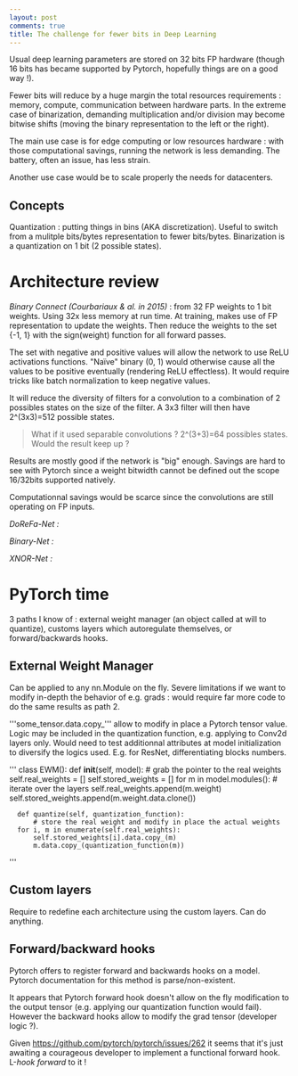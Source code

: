 ```yaml
---
layout: post
comments: true
title: The challenge for fewer bits in Deep Learning
---
```


Usual deep learning parameters are stored on 32 bits FP hardware (though 16 bits has became supported by Pytorch, hopefully things are on a good way !).

Fewer bits will reduce by a huge margin the total resources requirements : memory, compute, communication between hardware parts. In the extreme case of binarization, demanding multiplication and/or division may become bitwise shifts (moving the binary representation to the left or the right).  

The main use case is for edge computing or low resources hardware : with those computational savings, running the network is less demanding. The battery, often an issue, has less strain.

Another use case would be to scale properly the needs for datacenters. 

## Concepts
Quantization : putting things in bins (AKA discretization). Useful to switch from a mulitple bits/bytes representation to fewer bits/bytes. Binarization is a quantization on 1 bit (2 possible states).

# Architecture review

*Binary Connect (Courbariaux & al. in 2015)* : from 32 FP weights to 1 bit weights. Using 32x less memory at run time. At training, makes use of FP representation to update the weights. Then reduce the weights to the set {-1, 1} with the sign(weight) function for all forward passes.

The set with negative and positive values will allow the network to use ReLU activations functions. "Naïve" binary (0, 1) would otherwise cause all the values to be positive eventually (rendering ReLU effectless). It would require tricks like batch normalization to keep negative values. 

It will reduce the diversity of filters for a convolution to a combination of 2 possibles states on the size of the filter. A 3x3 filter will then have 2^(3x3)=512 possible states.

> What if it used separable convolutions ? 2^(3+3)=64 possibles states. Would the result keep up ?

Results are mostly good if the network is "big" enough. Savings are hard to see with Pytorch since a weight bitwidth cannot be defined out the scope 16/32bits supported natively.

Computationnal savings would be scarce since the convolutions are still operating on FP inputs.  

*DoReFa-Net :*

*Binary-Net :*

*XNOR-Net :*

# PyTorch time

3 paths I know of : external weight manager (an object called at will to quantize), customs layers which autoregulate themselves, or forward/backwards hooks. 

## External Weight Manager
Can be applied to any nn.Module on the fly. Severe limitations if we want to modify in-depth the behavior of e.g. grads : would require far more code to do the same results as path 2.

'''some_tensor.data.copy_''' allow to modify in place a Pytorch tensor value.
Logic may be included in the quantization function, e.g. applying to Conv2d layers only. Would need to test additionnal attributes at model initialization to diversify the logics used. E.g. for ResNet, differentiating blocks numbers. 

'''
class EWM():
      def __init__(self, model):
      	  # grab the pointer to the real weights
	  self.real_weights = []
	  self.stored_weights = []
	  for m in model.modules(): # iterate over the layers
	      self.real_weights.append(m.weight)
	      self.stored_weights.append(m.weight.data.clone())

      def quantize(self, quantization_function):
      	  # store the real weight and modify in place the actual weights
	  for i, m in enumerate(self.real_weights):
	      self.stored_weights[i].data.copy_(m)
	      m.data.copy_(quantization_function(m))
'''

## Custom layers
Require to redefine each architecture using the custom layers. Can do anything.

## Forward/backward hooks
Pytorch offers to register forward and backwards hooks on a model. Pytorch documentation for this method is parse/non-existent.

It appears that Pytorch forward hook doesn't allow on the fly modification to the output tensor (e.g. applying our  quantization function would fail). However the backward hooks allow to modify the grad tensor (developer logic ?).

Given https://github.com/pytorch/pytorch/issues/262 it seems that it's just awaiting a courageous developer to implement a functional forward hook. L-*hook forward* to it !


